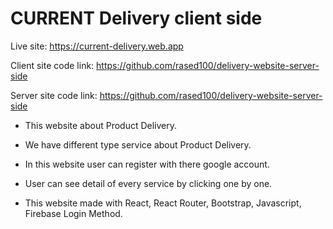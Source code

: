 # CURRENT Delivery client side

Live site: https://current-delivery.web.app

Client site code link: https://github.com/rased100/delivery-website-server-side

Server site code link: https://github.com/rased100/delivery-website-server-side


- This website about Product Delivery.

- We have different type service about  Product Delivery.

- In this website user can register with there google account.

- User can see detail of every service by clicking one by one.

- This website made with React, React Router, Bootstrap, Javascript, Firebase Login Method.
